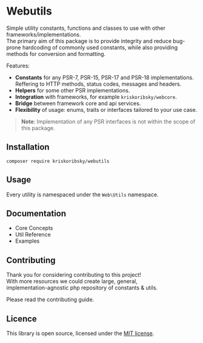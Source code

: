 # Webutils

Simple utility constants, functions and classes to use with other frameworks/implementations.  
The primary aim of this package is to provide integrity and reduce bug-prone hardcoding of
commonly used constants, while also providing methods for conversion and formatting.

Features:

-   **Constants** for any PSR-7, PSR-15, PSR-17 and PSR-18 implementations.  
    Reffering to HTTP methods, status codes, messages and headers.
-   **Helpers** for some other PSR implementations.
-   **Integration** with frameworks, for example `kriskoribsky/webcore`.
-   **Bridge** between framework core and api services.
-   **Flexibility** of usage: enums, traits or interfaces tailored to your use case.

> **Note**: Implementation of any PSR interfaces is not within the scope of this package.

## Installation

`composer require kriskoribsky/webutils`

## Usage

Every utility is namespaced under the `Web\Utils` namespace.

## Documentation

-   Core Concepts
-   Util Reference
-   Examples

## Contributing

Thank you for considering contributing to this project!  
With more resources we could create large, general,  
implementation-agnostic php repository of constants & utils.

Please read the contributing guide.

## Licence

This library is open source, licensed under the [MIT license](LICENCE).
